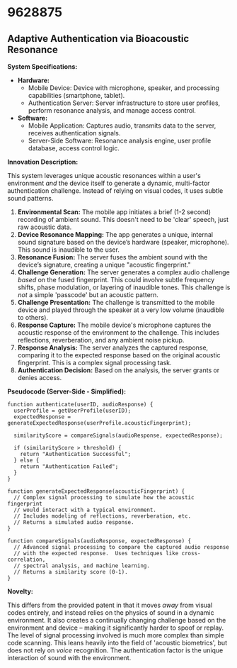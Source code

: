 # 9628875

## Adaptive Authentication via Bioacoustic Resonance

**System Specifications:**

*   **Hardware:**
    *   Mobile Device: Device with microphone, speaker, and processing capabilities (smartphone, tablet).
    *   Authentication Server: Server infrastructure to store user profiles, perform resonance analysis, and manage access control.
*   **Software:**
    *   Mobile Application: Captures audio, transmits data to the server, receives authentication signals.
    *   Server-Side Software: Resonance analysis engine, user profile database, access control logic.

**Innovation Description:**

This system leverages unique acoustic resonances within a user's environment *and* the device itself to generate a dynamic, multi-factor authentication challenge. Instead of relying on visual codes, it uses subtle sound patterns.

1.  **Environmental Scan:** The mobile app initiates a brief (1-2 second) recording of ambient sound. This doesn't need to be 'clear' speech, just raw acoustic data.
2.  **Device Resonance Mapping:** The app generates a unique, internal sound signature based on the device’s hardware (speaker, microphone). This sound is inaudible to the user.
3.  **Resonance Fusion:** The server fuses the ambient sound with the device’s signature, creating a unique "acoustic fingerprint."
4.  **Challenge Generation:** The server generates a complex audio challenge *based* on the fused fingerprint. This could involve subtle frequency shifts, phase modulation, or layering of inaudible tones. This challenge is *not* a simple 'passcode' but an acoustic pattern.
5.  **Challenge Presentation:** The challenge is transmitted to the mobile device and played through the speaker at a very low volume (inaudible to others).
6.  **Response Capture:** The mobile device's microphone captures the acoustic response of the environment *to* the challenge. This includes reflections, reverberation, and any ambient noise pickup.
7.  **Response Analysis:** The server analyzes the captured response, comparing it to the expected response based on the original acoustic fingerprint. This is a complex signal processing task.
8.  **Authentication Decision:** Based on the analysis, the server grants or denies access.

**Pseudocode (Server-Side - Simplified):**

```
function authenticate(userID, audioResponse) {
  userProfile = getUserProfile(userID);
  expectedResponse = generateExpectedResponse(userProfile.acousticFingerprint);

  similarityScore = compareSignals(audioResponse, expectedResponse);

  if (similarityScore > threshold) {
    return "Authentication Successful";
  } else {
    return "Authentication Failed";
  }
}

function generateExpectedResponse(acousticFingerprint) {
  // Complex signal processing to simulate how the acoustic fingerprint
  // would interact with a typical environment.
  // Includes modeling of reflections, reverberation, etc.
  // Returns a simulated audio response.
}

function compareSignals(audioResponse, expectedResponse) {
  // Advanced signal processing to compare the captured audio response
  // with the expected response.  Uses techniques like cross-correlation,
  // spectral analysis, and machine learning.
  // Returns a similarity score (0-1).
}
```

**Novelty:**

This differs from the provided patent in that it moves *away* from visual codes entirely, and instead relies on the physics of sound in a dynamic environment. It also creates a continually changing challenge based on the environment and device – making it significantly harder to spoof or replay.  The level of signal processing involved is much more complex than simple code scanning. This leans heavily into the field of 'acoustic biometrics', but does not rely on *voice* recognition. The authentication factor is the unique interaction of sound with the environment.